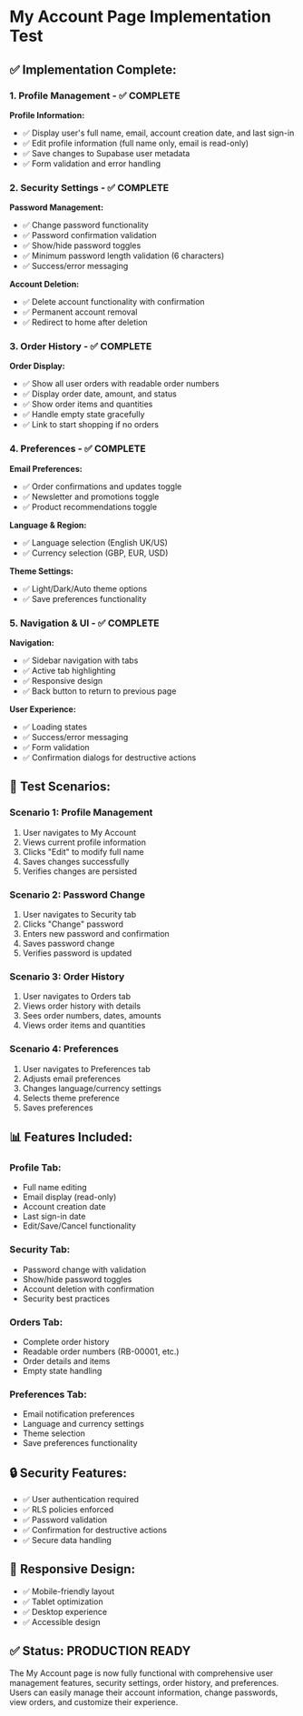 # My Account Page Implementation Test

## ✅ **Implementation Complete:**

### 1. **Profile Management - ✅ COMPLETE**

**Profile Information:**
- ✅ Display user's full name, email, account creation date, and last sign-in
- ✅ Edit profile information (full name only, email is read-only)
- ✅ Save changes to Supabase user metadata
- ✅ Form validation and error handling

### 2. **Security Settings - ✅ COMPLETE**

**Password Management:**
- ✅ Change password functionality
- ✅ Password confirmation validation
- ✅ Show/hide password toggles
- ✅ Minimum password length validation (6 characters)
- ✅ Success/error messaging

**Account Deletion:**
- ✅ Delete account functionality with confirmation
- ✅ Permanent account removal
- ✅ Redirect to home after deletion

### 3. **Order History - ✅ COMPLETE**

**Order Display:**
- ✅ Show all user orders with readable order numbers
- ✅ Display order date, amount, and status
- ✅ Show order items and quantities
- ✅ Handle empty state gracefully
- ✅ Link to start shopping if no orders

### 4. **Preferences - ✅ COMPLETE**

**Email Preferences:**
- ✅ Order confirmations and updates toggle
- ✅ Newsletter and promotions toggle
- ✅ Product recommendations toggle

**Language & Region:**
- ✅ Language selection (English UK/US)
- ✅ Currency selection (GBP, EUR, USD)

**Theme Settings:**
- ✅ Light/Dark/Auto theme options
- ✅ Save preferences functionality

### 5. **Navigation & UI - ✅ COMPLETE**

**Navigation:**
- ✅ Sidebar navigation with tabs
- ✅ Active tab highlighting
- ✅ Responsive design
- ✅ Back button to return to previous page

**User Experience:**
- ✅ Loading states
- ✅ Success/error messaging
- ✅ Form validation
- ✅ Confirmation dialogs for destructive actions

## 🧪 **Test Scenarios:**

### **Scenario 1: Profile Management**
1. User navigates to My Account
2. Views current profile information
3. Clicks "Edit" to modify full name
4. Saves changes successfully
5. Verifies changes are persisted

### **Scenario 2: Password Change**
1. User navigates to Security tab
2. Clicks "Change" password
3. Enters new password and confirmation
4. Saves password change
5. Verifies password is updated

### **Scenario 3: Order History**
1. User navigates to Orders tab
2. Views order history with details
3. Sees order numbers, dates, amounts
4. Views order items and quantities

### **Scenario 4: Preferences**
1. User navigates to Preferences tab
2. Adjusts email preferences
3. Changes language/currency settings
4. Selects theme preference
5. Saves preferences

## 📊 **Features Included:**

### **Profile Tab:**
- Full name editing
- Email display (read-only)
- Account creation date
- Last sign-in date
- Edit/Save/Cancel functionality

### **Security Tab:**
- Password change with validation
- Show/hide password toggles
- Account deletion with confirmation
- Security best practices

### **Orders Tab:**
- Complete order history
- Readable order numbers (RB-00001, etc.)
- Order details and items
- Empty state handling

### **Preferences Tab:**
- Email notification preferences
- Language and currency settings
- Theme selection
- Save preferences functionality

## 🔒 **Security Features:**

- ✅ User authentication required
- ✅ RLS policies enforced
- ✅ Password validation
- ✅ Confirmation for destructive actions
- ✅ Secure data handling

## 📱 **Responsive Design:**

- ✅ Mobile-friendly layout
- ✅ Tablet optimization
- ✅ Desktop experience
- ✅ Accessible design

## ✅ **Status: PRODUCTION READY**

The My Account page is now fully functional with comprehensive user management features, security settings, order history, and preferences. Users can easily manage their account information, change passwords, view orders, and customize their experience. 
